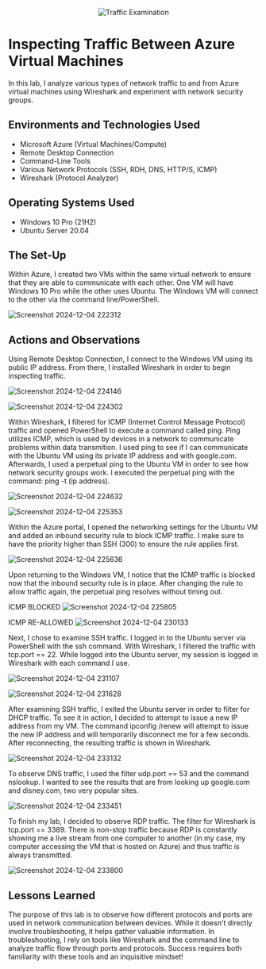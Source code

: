 <p align="center">
<img src="https://i.imgur.com/Ua7udoS.png" alt="Traffic Examination"/>
</p>

<h1>Inspecting Traffic Between Azure Virtual Machines</h1>
In this lab, I analyze various types of network traffic to and from Azure virtual machines using Wireshark and experiment with network security groups. <br />



<h2>Environments and Technologies Used</h2>

- Microsoft Azure (Virtual Machines/Compute)
- Remote Desktop Connection
- Command-Line Tools
- Various Network Protocols (SSH, RDH, DNS, HTTP/S, ICMP)
- Wireshark (Protocol Analyzer)

<h2>Operating Systems Used </h2>

- Windows 10 Pro (21H2)
- Ubuntu Server 20.04

<h2>The Set-Up</h2>

Within Azure, I created two VMs within the same virtual network to ensure that they are able to communicate with each other. One VM will have Windows 10 Pro while the other uses Ubuntu. The Windows VM will connect to the other via the command line/PowerShell. 

![Screenshot 2024-12-04 222312](https://github.com/user-attachments/assets/841d8a0c-0735-4a3e-a263-75eacaeb26ba)

<h2>Actions and Observations</h2>

Using Remote Desktop Connection, I connect to the Windows VM using its public IP address. From there, I installed Wireshark in order to begin inspecting traffic. 

![Screenshot 2024-12-04 224146](https://github.com/user-attachments/assets/d3721bd8-39d7-42d3-a2f1-61c720888a25)

![Screenshot 2024-12-04 224302](https://github.com/user-attachments/assets/1c4ccb9d-2dc3-48b9-8027-c78e0ca185f8)

Within Wireshark, I filtered for ICMP (Internet Control Message Protocol) traffic and opened PowerShell to execute a command called ping. Ping utilizes ICMP, which is used by devices in a network to communicate problems within data transmition. I used ping to see if I can communicate with the Ubuntu VM using its private IP address and with google.com. Afterwards, I used a perpetual ping to the Ubuntu VM in order to see how network security groups work. I executed the perpetual ping with the command: ping -t (ip address).

![Screenshot 2024-12-04 224632](https://github.com/user-attachments/assets/074ee6fb-4e1d-4e2d-935c-32b858cca96a)

![Screenshot 2024-12-04 225353](https://github.com/user-attachments/assets/c212f1f1-5104-47f8-8444-cffb5d68437a)

Within the Azure portal, I opened the networking settings for the Ubuntu VM and added an inbound security rule to block ICMP traffic. I make sure to have the priority higher than SSH (300) to ensure the rule applies first. 

![Screenshot 2024-12-04 225636](https://github.com/user-attachments/assets/2be234f0-8908-4bdb-bb0b-053fcaeaede4)

Upon returning to the Windows VM, I notice that the ICMP traffic is blocked now that the inbound security rule is in place. After changing the rule to allow traffic again, the perpetual ping resolves without timing out. 

ICMP BLOCKED
![Screenshot 2024-12-04 225805](https://github.com/user-attachments/assets/0b058b5f-b0d2-4961-8243-0d15481332ee)

ICMP RE-ALLOWED
![Screenshot 2024-12-04 230133](https://github.com/user-attachments/assets/50ad544e-8069-4b05-a961-1d8835c8566b)

Next, I chose to examine SSH traffic. I logged in to the Ubuntu server via PowerShell with the ssh command. With Wireshark, I filtered the traffic with tcp.port == 22. While logged into the Ubuntu server, my session is logged in Wireshark with each command I use.

![Screenshot 2024-12-04 231107](https://github.com/user-attachments/assets/40ec2342-3b03-4b8c-b48e-39342bf41e0b)

![Screenshot 2024-12-04 231628](https://github.com/user-attachments/assets/662bc614-124d-40d9-a4b5-a91bd9565506)

After examining SSH traffic, I exited the Ubuntu server in order to filter for DHCP traffic. To see it in action, I decided to attempt to issue a new IP address from my VM. The command ipconfig /renew will attempt to issue the new IP address and will temporarily disconnect me for a few seconds. After reconnecting, the resulting traffic is shown in Wireshark.

![Screenshot 2024-12-04 233132](https://github.com/user-attachments/assets/4471ddfe-3ed4-4c9c-b54b-90adb112e0d4)

To observe DNS traffic, I used the filter udp.port == 53 and the command nslookup. I wanted to see the results that are from looking up google.com and disney.com, two very popular sites. 

![Screenshot 2024-12-04 233451](https://github.com/user-attachments/assets/dd10d9f9-8146-420d-ade1-505041c08952)

To finish my lab, I decided to observe RDP traffic. The filter for Wireshark is tcp.port == 3389. There is non-stop traffic because RDP is constantly showing me a live stream from one computer to another (in my case, my computer accessing the VM that is hosted on Azure) and thus traffic is always transmitted. 

![Screenshot 2024-12-04 233800](https://github.com/user-attachments/assets/4da05fea-4a55-40e7-86fe-da27cd95a47a)

<h2>Lessons Learned </h2>


The purpose of this lab is to observe how different protocols and ports are used in network communication between devices. While it doesn't directly involve troubleshooting, it helps gather valuable information. In troubleshooting, I rely on tools like Wireshark and the command line to analyze traffic flow through ports and protocols. Success requires both familiarity with these tools and an inquisitive mindset!
